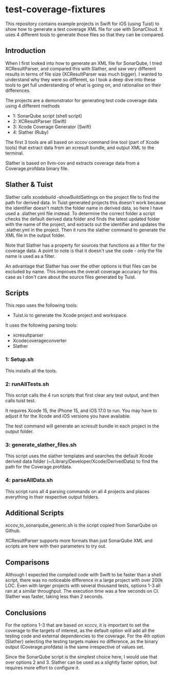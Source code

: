 # test-coverage-fixtures
This repository contains example projects in Swift for iOS (using Tuist) to show how to generate a test coverage XML file for use with SonarCloud. It uses 4 different tools to generate those files so that they can be compared. 

## Introduction
When I first looked into how to generate an XML file for SonarQube, I tried XCResultParser, and compared this with Slather, and saw very different results in terms of file size (XCResultParser was much bigger). I wanted to understand why they were so different, so I took a deep dive into these tools to get full understanding of what is going on, and rationalise on their differences. 

The projects are a demonstrator for generating test code coverage data using 4 different methods 

- 1: SonarQube script (shell script)
- 2: XCResultParser (Swift)
- 3: Xcode Coverage Generator (Swift)
- 4: Slather (Ruby)

The first 3 tools are all based on xccov command line tool (part of Xcode tools) that extract data from an xcresult bundle, and output XML to the terminal.

Slather is based on llvm-cov and extracts coverage data from a Coverage.profdata binary file. 

## Slather & Tuist
Slather calls xcodebuild -showBuildSettings on the project file to find the path for derived data. In Tuist generated projects this doesn't work because the identifier doesn't match the folder name in derived data, so here I have used a .slather.yml file instead. To determine the correct folder a script checks the default derived data folder and finds the latest updated folder with the name of the project, and extracts out the identifier and updates the .slather.yml in the project. Then it runs the slather command to generate the XML file in the output folder. 

Note that Slather has a property for sources that functions as a filter for the coverage data. A point to note is that it doesn't use the code - only the file name is used as a filter. 

An advantage that Slather has over the other options is that files can be excluded by name. This improves the overall coverage accuracy for this case as I don't care about the source files generated by Tuist. 

## Scripts
This repo uses the following tools: 
- Tuist.io to generate the Xcode project and workspace. 

It uses the following parsing tools: 
- xcresultparser
- Xcodecoverageconverter
- Slather

### 1: Setup.sh 
This installs all the tools. 

### 2: runAllTests.sh
This script calls the 4 run scripts that first clear any test output, and then calls tuist test. 

It requires Xcode 15, the iPhone 15, and iOS 17.0 to run. You may have to adjust it for the Xcode and iOS versions you have available. 

The test command will generate an xcresult bundle in each project in the output folder. 

### 3: generate_slather_files.sh
This script uses the slather templates and searches the default Xcode derived data folder (~/Library/Developer/Xcode/DerivedData) to find the path for the Coverage.profdata. 

### 4: parseAllData.sh
This script runs all 4 parsing commands on all 4 projects and places everything in their respective output folders. 

## Additional Scripts
xccov_to_sonarqube_generic.sh is the script copied from SonarQube on Github. 

XCResultParser supports more formats than just SonarQube XML and scripts are here with their parameters to try out. 

## Comparisons
Although I expected the compiled code with Swift to be faster than a shell script, there was no noticeable difference in a large project with over 200k LOC. Even with larger projects with several thousand tests, options 1-3 all ran at a similar throughput. The execution time was a few seconds on CI. Slather was faster, taking less than 2 seconds. 

## Conclusions 
For the options 1-3 that are based on xcccv, it is important to set the coverage to the targets of interest, as the default option will add all the testing code and external dependencies to the coverage. For the 4th option (Slather) selecting the testing targets makes no difference, as the binary output (Coverage.profdata) is the same irrespective of values set. 

Since the SonarQube script is the simplest choice here, I would use that over options 2 and 3. Slather can be used as a slightly faster option, but requires more effort to configure it. 




